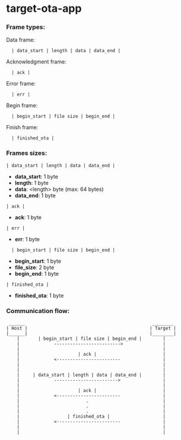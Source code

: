 # target-ota-app

### Frame types:
Data frame:
```
  | data_start | length | data | data_end |
```
Acknowledgment frame:
```
  | ack |
```
Error frame:
```
  | err |
```
Begin frame:
```
  | begin_start | file size | begin_end |
```
Finish frame:
```
  | finished_ota |
```

### Frames sizes:
```
| data_start | length | data | data_end |
```

* **data_start**:  1 byte
* **length**:      1 byte
* **data**:        \<length\> byte (max: 64 bytes)
* **data_end**:    1 byte


```
| ack |
```

* **ack**: 1 byte

```
| err |
```

* **err**: 1 byte


```
  | begin_start | file size | begin_end |
```

* **begin_start**: 1 byte
* **file_size**:   2 byte
* **begin_end**:   1 byte

```
| finished_ota |
```

* **finished_ota**: 1 byte

### Communication flow:
```
 ______                                                ________ 
| Host |                                              | Target |
|______|                                              |________|
    |       | begin_start | file size | begin_end |        |    
    |             ------------------------->               |    
    |                                                      |    
    |                      | ack |                         |    
    |             <------------------------                |    
    |                                                      |    
    |                                                      |    
    |     | data_start | length | data | data_end |        |    
    |             ------------------------>                |    
    |                                                      |    
    |                      | ack |                         |    
    |             <------------------------                |    
    |                         .                            |    
    |                         .                            |    
    |                         .                            |    
    |                  | finished_ota |                    |    
    |             <------------------------                |    
    |                                                      |    
    |                                                      |    
```
